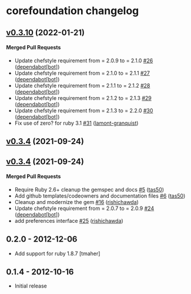 # corefoundation changelog

<!-- latest_release -->
<!-- latest_release -->

<!-- release_rollup -->
<!-- release_rollup -->

<!-- latest_stable_release -->
## [v0.3.10](https://github.com/chef/corefoundation/tree/v0.3.10) (2022-01-21)

#### Merged Pull Requests
- Update chefstyle requirement from = 2.0.9 to = 2.1.0 [#26](https://github.com/chef/corefoundation/pull/26) ([dependabot[bot]](https://github.com/dependabot[bot]))
- Update chefstyle requirement from = 2.1.0 to = 2.1.1 [#27](https://github.com/chef/corefoundation/pull/27) ([dependabot[bot]](https://github.com/dependabot[bot]))
- Update chefstyle requirement from = 2.1.1 to = 2.1.2 [#28](https://github.com/chef/corefoundation/pull/28) ([dependabot[bot]](https://github.com/dependabot[bot]))
- Update chefstyle requirement from = 2.1.2 to = 2.1.3 [#29](https://github.com/chef/corefoundation/pull/29) ([dependabot[bot]](https://github.com/dependabot[bot]))
- Update chefstyle requirement from = 2.1.3 to = 2.2.0 [#30](https://github.com/chef/corefoundation/pull/30) ([dependabot[bot]](https://github.com/dependabot[bot]))
- Fix use of zero? for ruby 3.1 [#31](https://github.com/chef/corefoundation/pull/31) ([lamont-granquist](https://github.com/lamont-granquist))
<!-- latest_stable_release -->

## [v0.3.4](https://github.com/chef/corefoundation/tree/v0.3.4) (2021-09-24)

## [v0.3.4](https://github.com/chef/corefoundation/tree/v0.3.4) (2021-09-24)

#### Merged Pull Requests
- Require Ruby 2.6+ cleanup the gemspec and docs [#5](https://github.com/chef/corefoundation/pull/5) ([tas50](https://github.com/tas50))
- Add github templates/codeowners and documentation files [#6](https://github.com/chef/corefoundation/pull/6) ([tas50](https://github.com/tas50))
- Cleanup and modernize the gem [#16](https://github.com/chef/corefoundation/pull/16) ([rishichawda](https://github.com/rishichawda))
- Update chefstyle requirement from = 2.0.7 to = 2.0.9 [#24](https://github.com/chef/corefoundation/pull/24) ([dependabot[bot]](https://github.com/dependabot[bot]))
- add preferences interface [#25](https://github.com/chef/corefoundation/pull/25) ([rishichawda](https://github.com/rishichawda))

## 0.2.0 - 2012-12-06

- Add support for ruby 1.8.7 [tmaher]

## 0.1.4 - 2012-10-16

- Initial release
